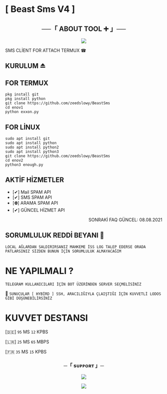 # [ Beast Sms V4 ]

<h2 align="center">
    ──「 ABOUT TOOL ➕ 」──
</h2>

<p align="center">
  <img src="https://telegra.ph/file/aeb689b1feb9d3ae74134.jpg">
</p>

SMS CLİENT FOR ATTACH TERMUX ☎

## KURULUM ⏏

## FOR TERMUX 
```shell script
pkg install git 
pkg install python 
git clone https://github.com/zeedslowy/BeastSms
cd enov1
python exxon.py
```

## FOR LİNUX 

```shell script
sudo apt install git
sudo apt install python
sudo apt install python2
sudo apt install python3
git clone https://github.com/zeedslowy/BeastSms
cd enov2
python3 enough.py
```

## AKTİF HİZMETLER

- [✔] Mail SPAM API
- [✔] SMS SPAM API
- [⛔] ARAMA SPAM API
- [✔] GÜNCEL HİZMET API

<p align="right"> SONRAKİ FAQ GÜNCEL: 08.08.2021 </p>

## SORUMLULUK REDDİ BEYANI 🔔

`LOCAL AĞLARDAN SALDIRIRSANIZ MAHKEME İSS LOG TALEP EDERSE ORADA PATLARSINIZ SİZDEN BUNUN İÇİN SORUMLULUK ALMAYACAĞIM`

# NE YAPILMALI ?

`TELEGRAM KULLANICILARI İÇİN BOT ÜZERİNDEN SERVER SEÇMELİSİNİZ` 

📶 `SUNUCULAR [ HYBİRD ] SSH, ARACILIĞIYLA ÇLAIŞTIĞI İÇİN KUVVETLİ LODOS GİBİ DÜŞÜNEBİLİRSİNİZ`

# KUVVET DESTANSI

[🇩🇪] `95` MS
     `12` KPBS

[🇱🇷] `25` MS
     `65` MBPS

[🇫🇷  `35` MS
     `15` KPBS

</details>

<h3 align="center">
    ─「 sᴜᴩᴩᴏʀᴛ 」─
</h3>

<p align="center">
<a href="https://t.me/HkraSmsBot"><img src="https://img.shields.io/badge/-BOT SERVİS%20-blue.svg?style=for-the-badge&logo=Telegram"></a>
</p>
<p align="center">
<a href="https://t.me/CerenyTeam"><img src="https://img.shields.io/badge/-Support%20Channel-blue.svg?style=for-the-badge&logo=Telegram"></a>
</p>

